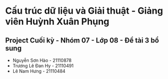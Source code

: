 # Cấu trúc dữ liệu và Giải thuật - Giảng viên Huỳnh Xuân Phụng
## Project Cuối kỳ - Nhóm 07 - Lớp 08 - Đề tài 3 bổ sung

* Nguyễn Sơn Hào - 21110878
* Trương Lê Đan Hy - 21110491
* Lê Nam Hưng - 21110484
